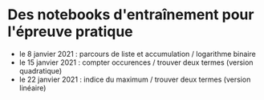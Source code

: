 Des notebooks d'entraînement pour l'épreuve pratique
==============================

* le 8 janvier 2021 : parcours de liste et accumulation / logarithme binaire
* le 15 janvier 2021 : compter occurences / trouver deux termes (version quadratique)
* le 22 janvier 2021 : indice du maximum / trouver deux termes (version linéaire)
